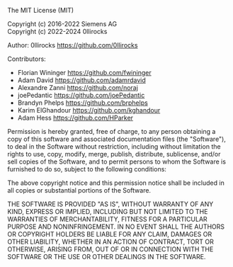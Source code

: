 The MIT License (MIT)

Copyright (c) 2016-2022 Siemens AG\
Copyright (c) 2022-2024 0llirocks

Author: 0llirocks <https://github.com/0llirocks>

Contributors:
- Florian Wininger <https://github.com/fwininger>
- Adam David <https://github.com/adamrdavid>
- Alexandre Zanni <https://github.com/noraj>
- joePedantic <https://github.com/joePedantic>
- Brandyn Phelps <https://github.com/brphelps>
- Karim ElGhandour <https://github.com/kghandour>
- Adam Hess <https://github.com/HParker>

Permission is hereby granted, free of charge, to any person obtaining a copy of
this software and associated documentation files (the "Software"), to deal in
the Software without restriction, including without limitation the rights to
use, copy, modify, merge, publish, distribute, sublicense, and/or sell copies of
the Software, and to permit persons to whom the Software is furnished to do so,
subject to the following conditions:

The above copyright notice and this permission notice shall be included in all
copies or substantial portions of the Software.

THE SOFTWARE IS PROVIDED "AS IS", WITHOUT WARRANTY OF ANY KIND, EXPRESS OR
IMPLIED, INCLUDING BUT NOT LIMITED TO THE WARRANTIES OF MERCHANTABILITY, FITNESS
FOR A PARTICULAR PURPOSE AND NONINFRINGEMENT. IN NO EVENT SHALL THE AUTHORS OR
COPYRIGHT HOLDERS BE LIABLE FOR ANY CLAIM, DAMAGES OR OTHER LIABILITY, WHETHER
IN AN ACTION OF CONTRACT, TORT OR OTHERWISE, ARISING FROM, OUT OF OR IN
CONNECTION WITH THE SOFTWARE OR THE USE OR OTHER DEALINGS IN THE SOFTWARE.